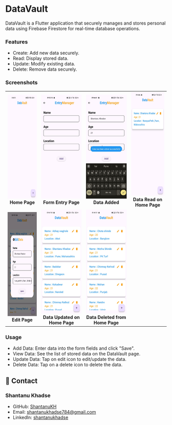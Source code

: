 # DataVault
  DataVault is a Flutter application that securely manages and stores personal data using Firebase Firestore for real-time database operations.

### Features
 - Create: Add new data securely.
 - Read: Display stored data.
 - Update: Modify existing data.
 - Delete: Remove data securely.

   
### Screenshots
<div align="center">
  <table>
    <tr>
      <td align="center">
        <img src="public/screenshots/HomePage.jpg" alt="HomePage" height="325">
        <br>
        <b>Home Page</b>
      </td>
      <td align="center">
        <img src="public/screenshots/FormEntryPage.jpg" alt="FormEntryPage" height="325">
        <br>
        <b>Form Entry Page</b>
      </td>
      <td align="center">
        <img src="public/screenshots/DataAdded.jpg" alt="DataAdded" height="325">
        <br>
        <b>Data Added</b>
      </td>
      <td align="center">
        <img src="public/screenshots/DataReadOnHomePage.jpg" alt="DataReadOnHomePage" height="325">
        <br>
        <b>Data Read on Home Page</b>
      </td>
    </tr>
    <tr>
      <td align="center">
        <img src="public/screenshots/EditPage.jpg" alt="EditPage" height="325">
        <br>
        <b>Edit Page</b>
      </td>
      <td align="center">
        <img src="public/screenshots/DataUpdatedOnHomePage.jpg" alt="DataUpdatedOnHomePage" height="325">
        <br>
        <b>Data Updated on Home Page</b>
      </td>
      <td align="center">
        <img src="public/screenshots/DataDeletedFromHomePage.jpg" alt="DataDeletedFromHomePage" height="325">
        <br>
        <b>Data Deleted from Home Page</b>
      </td>
    </tr>
  </table>
</div>


### Usage
 - Add Data: Enter data into the form fields and click "Save".
 - View Data: See the list of stored data on the DataVault page.
 - Update Data: Tap on edit icon to edit/update the data.
 - Delete Data: Tap on a delete icon to delete the data.



## 📧 Contact

### Shantanu Khadse
  
- GitHub: [ShantanuKH](https://github.com/ShantanuKH)
- Email: shantanukhadse784@gmail.com  
- LinkedIn: [shantanukhadse](https://www.linkedin.com/in/shantanu-khadse-a62585230/)  
